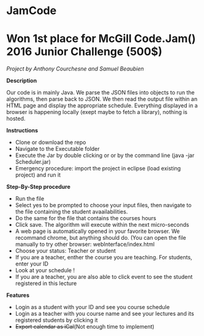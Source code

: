 # JamCode
# Won 1st place for McGill Code.Jam() 2016 Junior Challenge (500$)
*Project by*
*Anthony Courchesne*
*and*
*Samuel Beaubien*


**Description**

Our code is in mainly Java. We parse the JSON files into objects to run the algorithms, then parse back to JSON. We then read the output file within an HTML page and display the appropriate schedule. Everything displayed in a browser is happening locally (exept maybe to fetch a library), nothing is hosted.

**Instructions**
* Clone or download the repo
* Navigate to the Executable folder
* Execute the Jar by double clicking or or by the command line (java -jar Scheduler.jar)
* Emergency procedure: import the project in eclipse (load existing project) and run it


**Step-By-Step procedure**
* Run the file
* Select yes to be prompted to choose your input files, then navigate to the file containing the student avaailabilities.
* Do the same for the file that contains the courses hours
* Click save. The algorithm will execute within the next micro-seconds
* A web page is automatically opened in your favorite browser. We recommand chrome, but anything should do. (You can open the file manually to try other browser: webInterface/index.html
* Choose your status: Teacher or student
* If you are a teacher, enther the course you are teaching. For students, enter your ID
* Look at your schedule ! 
* If you are a teacher, you are also able to click event to see the student registered in this lecture

**Features**

* Login as a student with your ID and see you course schedule
* Login as a teacher with you course name and see your lectures and its registered students by clicking it
* ~~Export calendar as iCal~~(Not enough time to implement)
